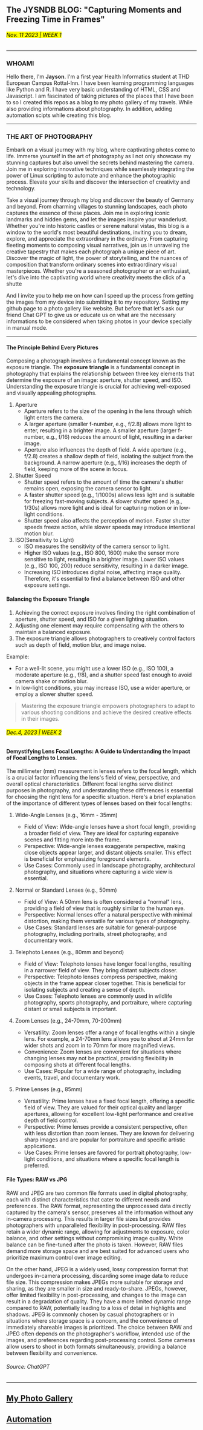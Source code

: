 ## The JYSNDB BLOG: "Capturing Moments and Freezing Time in Frames"

###### <mark>Nov. 11 2023 | WEEK 1</mark> 
______

### WHOAMI

Hello there, I'm **Jayson**. I'm a first year Health Informatics  student at THD European Campus Rottal-Inn. I have been learning programming languages like Python and R. I have very basic understanding of HTML, CSS and Javascript. I am fascinated of taking pictures of the places that I have been to so I created this repos as a blog to my photo gallery of my travels. While also providing  informations about photography. In addition, adding automation scipts while creating this blog.  

______ 

### THE ART OF PHOTOGRAPHY

Embark on a visual journey with my blog, where captivating photos come to life. Immerse yourself in the art of photography as I not only showcase my stunning captures but also unveil the secrets behind mastering the camera. Join me in exploring innovative techniques while seamlessly integrating the power of Linux scripting to automate and enhance the photographic process. Elevate your skills and discover the intersection of creativity and technology.

Take a visual journey through my blog and discover the beauty of Germany and beyond. From charming villages to stunning landscapes, each photo captures the essence of these places. Join me in exploring iconic landmarks and hidden gems, and let the images inspire your wanderlust. Whether you're into historic castles or serene natural vistas, this blog is a window to the world's most beautiful destinations, inviting you to dream, explore, and appreciate the extraordinary in the ordinary. From capturing fleeting moments to composing visual narratives, join us in unraveling the creative tapestry that makes each photograph a unique piece of art. Discover the magic of light, the power of storytelling, and the nuances of composition that transform ordinary scenes into extraordinary visual masterpieces. Whether you're a seasoned photographer or an enthusiast, let's dive into the captivating world where creativity meets the click of a shutte

And I invite you to help me on how can I speed up the process from getting the images from my device into submitting it to my repository. Setting my github page to a photo gallery like website.  But before that let's ask our friend Chat GPT to give us or educate us on what are the necessary informations to be considered when taking photos in your device specially in manual mode.

_____

#### The Principle Behind Every Pictures

Composing a photograph involves a fundamental concept known as the exposure triangle. The **exposure triangle** is a fundamental concept in photography that explains the relationship between three key elements that determine the exposure of an image: aperture, shutter speed, and ISO. Understanding the exposure triangle is crucial for achieving well-exposed and visually appealing photographs.

1. Aperture
	- Aperture refers to the size of the opening in the lens through which light enters the camera.
	- A larger aperture (smaller f-number, e.g., f/2.8) allows more light to enter, resulting in a brighter image. A smaller aperture (larger f-number, e.g., f/16) reduces the amount of light, resulting in a darker image.
	- Aperture also influences the depth of field. A wide aperture (e.g., f/2.8) creates a shallow depth of field, isolating the subject from the background. A narrow aperture (e.g., f/16) increases the depth of field, keeping more of the scene in focus.
2. Shutter Speed
	- Shutter speed refers to the amount of time the camera's shutter remains open, exposing the camera sensor to light.
	- A faster shutter speed (e.g., 1/1000s) allows less light and is suitable for freezing fast-moving subjects. A slower shutter speed (e.g., 1/30s) allows more light and is ideal for capturing motion or in low-light conditions.
	- Shutter speed also affects the perception of motion. Faster shutter speeds freeze action, while slower speeds may introduce intentional motion blur.
3. ISO(Sensitivity to Light)
	- ISO measures the sensitivity of the camera sensor to light.
	- Higher ISO values (e.g., ISO 800, 1600) make the sensor more sensitive to light, resulting in a brighter image. Lower ISO values (e.g., ISO 100, 200) reduce sensitivity, resulting in a darker image.
	- Increasing ISO introduces digital noise, affecting image quality. Therefore, it's essential to find a balance between ISO and other exposure settings.

#### Balancing the Exposure Triangle

1. Achieving the correct exposure involves finding the right combination of aperture, shutter speed, and ISO for a given lighting situation.
2. Adjusting one element may require compensating with the others to maintain a balanced exposure.
3. The exposure triangle allows photographers to creatively control factors such as depth of field, motion blur, and image noise.


Example: 

- For a well-lit scene, you might use a lower ISO (e.g., ISO 100), a moderate aperture (e.g., f/8), and a shutter speed fast enough to avoid camera shake or motion blur.
- In low-light conditions, you may increase ISO, use a wider aperture, or employ a slower shutter speed.

>Mastering the exposure triangle empowers photographers to adapt to various shooting conditions and achieve the desired creative effects in their images.
>

###### <mark>Dec.4, 2023 | WEEK 2</mark> 

#### Demystifying Lens Focal Lengths: A Guide to Understanding the Impact of Focal Lengths to Lenses.

The millimeter (mm) measurement in lenses refers to the focal length, which is a crucial factor influencing the lens's field of view, perspective, and overall optical characteristics. Different focal lengths serve distinct purposes in photography, and understanding these differences is essential for choosing the right lens for a specific situation. Here's a brief explanation of the importance of different types of lenses based on their focal lengths:

1. Wide-Angle Lenses (e.g., 16mm - 35mm)
	- Field of View: Wide-angle lenses have a short focal length, providing a broader field of view. They are ideal for capturing expansive scenes and fitting more into the frame.
	- Perspective: Wide-angle lenses exaggerate perspective, making close objects appear larger, and distant objects smaller. This effect is beneficial for emphasizing foreground elements.
	- Use Cases: Commonly used in landscape photography, architectural photography, and situations where capturing a wide view is essential.

2. Normal or Standard Lenses (e.g., 50mm)
	- Field of View: A 50mm lens is often considered a "normal" lens, providing a field of view that is roughly similar to the human eye.
	- Perspective: Normal lenses offer a natural perspective with minimal distortion, making them versatile for various types of photography.
	- Use Cases: Standard lenses are suitable for general-purpose photography, including portraits, street photography, and documentary work.

3. Telephoto Lenses (e.g., 80mm and beyond)
	- Field of View: Telephoto lenses have longer focal lengths, resulting in a narrower field of view. They bring distant subjects closer.
	- Perspective: Telephoto lenses compress perspective, making objects in the frame appear closer together. This is beneficial for isolating subjects and creating a sense of depth.
	- Use Cases: Telephoto lenses are commonly used in wildlife photography, sports photography, and portraiture, where capturing distant or small subjects is important.

4. Zoom Lenses (e.g., 24-70mm, 70-200mm)
	- Versatility: Zoom lenses offer a range of focal lengths within a single lens. For example, a 24-70mm lens allows you to shoot at 24mm for wider shots and zoom in to 70mm for more magnified views.
	- Convenience: Zoom lenses are convenient for situations where changing lenses may not be practical, providing flexibility in composing shots at different focal lengths.
	- Use Cases: Popular for a wide range of photography, including events, travel, and documentary work.

5. Prime Lenses (e.g., 85mm)
	- Versatility: Prime lenses have a fixed focal length, offering a specific field of view. They are valued for their optical quality and larger apertures, allowing for excellent low-light performance and creative depth of field control.
	- Perspective: Prime lenses provide a consistent perspective, often with less distortion than zoom lenses. They are known for delivering sharp images and are popular for portraiture and specific artistic applications.
	- Use Cases: Prime lenses are favored for portrait photography, low-light conditions, and situations where a specific focal length is preferred.

#### File Types: RAW vs JPG

RAW and JPEG are two common file formats used in digital photography, each with distinct characteristics that cater to different needs and preferences. The RAW format, representing the unprocessed data directly captured by the camera's sensor, preserves all the information without any in-camera processing. This results in larger file sizes but provides photographers with unparalleled flexibility in post-processing. RAW files retain a wider dynamic range, allowing for adjustments to exposure, color balance, and other settings without compromising image quality. White balance can be fine-tuned after the photo is taken. However, RAW files demand more storage space and are best suited for advanced users who prioritize maximum control over image editing.

On the other hand, JPEG is a widely used, lossy compression format that undergoes in-camera processing, discarding some image data to reduce file size. This compression makes JPEGs more suitable for storage and sharing, as they are smaller in size and ready-to-share. JPEGs, however, offer limited flexibility in post-processing, and changes to the image can result in a degradation of quality. They have a more limited dynamic range compared to RAW, potentially leading to a loss of detail in highlights and shadows. JPEG is commonly chosen by casual photographers or in situations where storage space is a concern, and the convenience of immediately shareable images is prioritized. The choice between RAW and JPEG often depends on the photographer's workflow, intended use of the images, and preferences regarding post-processing control. Some cameras allow users to shoot in both formats simultaneously, providing a balance between flexibility and convenience.

###### Source: ChatGPT
______

## [My Photo Gallery](photogallery.md)

## [Automation](Automation.md)
